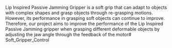 
Lip Inspired Passive Jamming Gripper is a soft grip that can adapt to objects with complex shapes and grasp objects through re-grasping motions. However, its performance in grasping soft objects can continue to improve. Therefore, our project aims to improve the performance of the Lip Inspired Passive Jamming gripper when grasping different deformable objects by adjusting the jaw angle through the feedback of the motor# Soft_Gripper_Control
